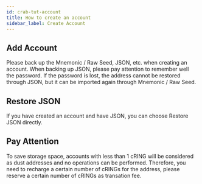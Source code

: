 ```yaml
---
id: crab-tut-account
title: How to create an account
sidebar_label: Create Account
---
```


## Add Account

Please back up the Mnemonic / Raw Seed, JSON, etc. when creating an account. When backing up JSON, please pay attention to remember well the password. If the password is lost, the address cannot be restored through JSON, but it can be imported again through Mnemonic / Raw Seed.

## Restore JSON

If you have created an account and have JSON, you can choose Restore JSON directly.

## Pay Attention

To save storage space, accounts with less than 1 cRING will be considered as dust addresses and no operations can be performed. Therefore, you need to recharge a certain number of cRINGs for the address, please reserve a certain number of cRINGs as transation fee.
